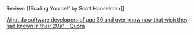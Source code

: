 Review:
[[Scaling Yourself by Scott Hanselman]]

[What do software developers of age 30 and over know now that wish they had known in their 20s? - Quora](https://www.quora.com/What-do-software-developers-of-age-30-and-over-know-now-that-wish-they-had-known-in-their-20s)
